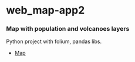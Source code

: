 # web_map-app2

### Map with population and volcanoes layers 
Python project with folium, pandas libs.

- [Map](https://akiba12.github.io/webmap-app2/map.html)
